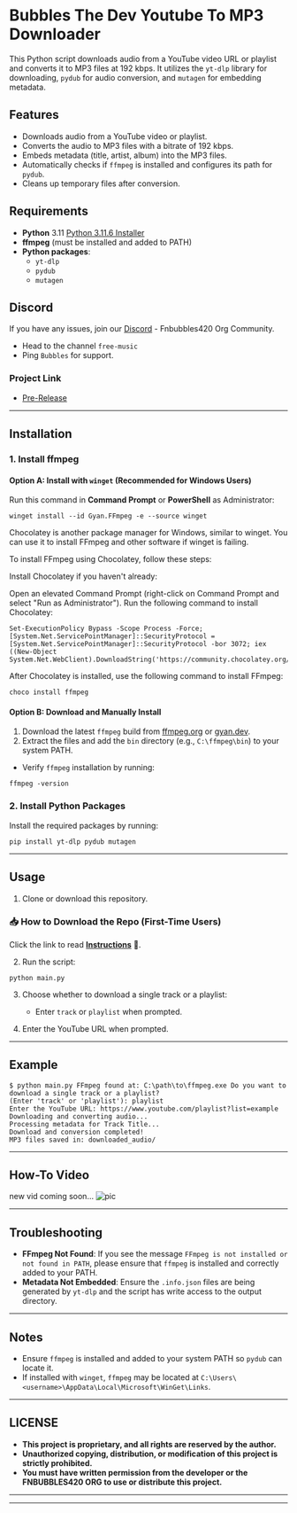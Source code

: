 # Bubbles The Dev Youtube To MP3 Downloader

This Python script downloads audio from a YouTube video URL or playlist and converts it to MP3 files at 192 kbps. It utilizes the `yt-dlp` library for downloading, `pydub` for audio conversion, and `mutagen` for embedding metadata.

## Features

- Downloads audio from a YouTube video or playlist.
- Converts the audio to MP3 files with a bitrate of 192 kbps.
- Embeds metadata (title, artist, album) into the MP3 files.
- Automatically checks if `ffmpeg` is installed and configures its path for `pydub`.
- Cleans up temporary files after conversion.

## Requirements

- **Python** 3.11 [Python 3.11.6 Installer](https://github.com/KernFerm/Py3.11.6installer)
- **ffmpeg** (must be installed and added to PATH)
- **Python packages**:
  - `yt-dlp`
  - `pydub`
  - `mutagen`

## Discord

If you have any issues, join our [Discord](https://www.discord.fnbubbles420.org/invite) - Fnbubbles420 Org Community.  
- Head to the channel `free-music`
- Ping `Bubbles` for support.

### Project Link
- [Pre-Release](https://github.com/KernFerm/Bubbles_The_Dev_Youtube_To_MP3/releases/tag/youtube-to-mp3)

---

## Installation

### 1. Install ffmpeg

#### Option A: Install with `winget` (Recommended for Windows Users)

Run this command in **Command Prompt** or **PowerShell** as Administrator:

```
winget install --id Gyan.FFmpeg -e --source winget
```

Chocolatey is another package manager for Windows, similar to winget. You can use it to install FFmpeg and other software if winget is failing.

To install FFmpeg using Chocolatey, follow these steps:

Install Chocolatey if you haven't already:

Open an elevated Command Prompt (right-click on Command Prompt and select "Run as Administrator").
Run the following command to install Chocolatey:

```
Set-ExecutionPolicy Bypass -Scope Process -Force; [System.Net.ServicePointManager]::SecurityProtocol = [System.Net.ServicePointManager]::SecurityProtocol -bor 3072; iex ((New-Object System.Net.WebClient).DownloadString('https://community.chocolatey.org/install.ps1'))
```

After Chocolatey is installed, use the following command to install FFmpeg:

```
choco install ffmpeg
```



#### Option B: Download and Manually Install

1. Download the latest `ffmpeg` build from [ffmpeg.org](https://ffmpeg.org/download.html) or [gyan.dev](https://www.gyan.dev/ffmpeg/builds/).
2. Extract the files and add the `bin` directory (e.g., `C:\ffmpeg\bin`) to your system PATH.

- Verify `ffmpeg` installation by running:

```
ffmpeg -version
```

### 2. Install Python Packages

Install the required packages by running:

```
pip install yt-dlp pydub mutagen
```

---

## Usage

1. Clone or download this repository.

### 📥 How to Download the Repo (First-Time Users)

Click the link to read [**Instructions**](https://www.gitprojects.fnbubbles420.org/how-to-download-repos) 📄.

2. Run the script:

```
python main.py
```

3. Choose whether to download a single track or a playlist:
   - Enter `track` or `playlist` when prompted.

4. Enter the YouTube URL when prompted.

---

## Example

```
$ python main.py FFmpeg found at: C:\path\to\ffmpeg.exe Do you want to download a single track or a playlist? 
(Enter 'track' or 'playlist'): playlist 
Enter the YouTube URL: https://www.youtube.com/playlist?list=example Downloading and converting audio... 
Processing metadata for Track Title... 
Download and conversion completed! 
MP3 files saved in: downloaded_audio/
```


---

## How-To Video
new vid coming soon...
![pic]()

---

## Troubleshooting

- **FFmpeg Not Found**: If you see the message `FFmpeg is not installed or not found in PATH`, please ensure that `ffmpeg` is installed and correctly added to your PATH.
- **Metadata Not Embedded**: Ensure the `.info.json` files are being generated by `yt-dlp` and the script has write access to the output directory.

---

## Notes

- Ensure `ffmpeg` is installed and added to your system PATH so `pydub` can locate it.
- If installed with `winget`, `ffmpeg` may be located at `C:\Users\<username>\AppData\Local\Microsoft\WinGet\Links`.

---

## LICENSE

- **This project is proprietary, and all rights are reserved by the author.**
- **Unauthorized copying, distribution, or modification of this project is strictly prohibited.**
- **You must have written permission from the developer or the FNBUBBLES420 ORG to use or distribute this project.**

---
---
